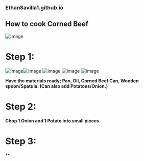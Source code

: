 ### EthanSavilla1.github.io 
## **How to cook Corned Beef** ##
![image](https://user-images.githubusercontent.com/118233926/203455410-b06689b5-8205-4434-a286-5650620dae04.png)
# Step 1: 
![image](https://user-images.githubusercontent.com/118233926/203455337-9ff9e750-d0fb-4106-bdf6-6d4489f52530.png)![image](https://user-images.githubusercontent.com/118233926/203452541-8444e028-6ef8-4042-ac94-caaebfb55bce.png) ![image](https://user-images.githubusercontent.com/118233926/203452656-66df1aaa-7116-4f74-89d2-83aa79d4c97c.png) ![image](https://user-images.githubusercontent.com/118233926/203452742-c25c5c62-11c9-4fcd-9fc6-e902708c96d8.png) ![image](https://user-images.githubusercontent.com/118233926/203452912-700f59b1-a8d8-46ae-81b4-d9c9dbab42d1.png)

**Have the materials ready; Pan, Oil, Corned Beef Can, Wooden spoon/Spatula. (Can also add Potatoes/Onion.)**

# Step 2:
**Chop 1 Onion and 1 Potato into small pieces.**

# Step 3:
**


